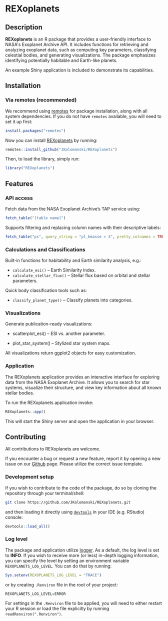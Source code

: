 # REXoplanets

## Description

**REXoplanets** is an R package that provides a user-friendly interface to NASA's Exoplanet Archive API. It includes functions for retrieving and analyzing exoplanet data, such as computing key parameters, classifying celestial bodies, and generating visualizations. The package emphasizes identifying potentially habitable and Earth-like planets.

An example Shiny application is included to demonstrate its capabilities.

## Installation

### Via remotes (recommended)

We recommend using [remotes](https://github.com/r-lib/remotes) for package installation, along with all system dependencies. If you do not have `remotes` available, you will need to set it up first:

```r
install.packages("remotes")
```
Now you can install [REXoplanets](.) by running:

```r
remotes::install_github("JKolomanski/REXoplanets")
```

Then, to load the library, simply run:

```r
library("REXoplanets")
```

## Features

### API access
Fetch data from the NASA Exoplanet Archive’s TAP service using:

```r
fetch_table("[table name]")
```

Supports filtering and replacing column names with their descriptive labels:

```r
fetch_table("ps", query_string = "pl_bmasse > 3", pretty_colnames = TRUE)
```
### Calculations and Classifications
Built-in functions for habitability and Earth similarity analysis, e.g.:

  * `calculate_esi()` – Earth Similarity Index.
  * `calculate_stellar_flux()` – Stellar flux based on orbital and stellar parameters.

Quick body classification tools such as:
  * `classify_planet_type()` – Classify planets into categories.

### Visualizations
Generate publication-ready visualizations:

  * scatterplot_esi() – ESI vs. another parameter.

  * plot_star_system() – Stylized star system maps.

All visualizations return ggplot2 objects for easy customization.

### Application
The REXoplanets application provides an interactive interface for exploring data from the NASA Exoplanet Archive. It allows you to search for star systems, visualize their structure, and view key information about all known stellar bodies.

To run the REXoplanets application invoke:

```r
REXoplanets::app()
```

This will start the Shiny server and open the application in your browser.

## Contributing

All contributions to REXoplanets are welcome.

If you encounter a bug or request a new feature, report it by opening a new issue on our [Github](.) page. Please utilize the correct issue template.

### Development setup

If you wish to contribute to the code of the package, do so by cloning the repository through your terminal/shell:

```bash
git clone https://github.com/JKolomanski/REXoplanets.git
```

and then loading it directly using [`devtools`](https://github.com/r-lib/devtools) in your IDE (e.g. RStudio) console:

```r
devtools::load_all()
```

### Log level
The package and application utilize [logger](https://daroczig.github.io/logger/). As a default, the log level is set to **INFO**. If you wish to receive more (or less) in-depth logging information, you can specify the level by setting an environment variable `REXOPLANETS_LOG_LEVEL`. You can do that by running:
```R
Sys.setenv(REXOPLANETS_LOG_LEVEL = "TRACE")
```
or by creating `.Renviron` file in the root of your project:
```R
REXOPLANETS_LOG_LEVEL=ERROR
```
For settings in the `.Renviron` file to be applied, you will need to either restart your R session or load the file explicitly by running `readRenviron(".Renviron")`.
